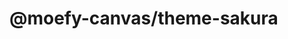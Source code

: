 # @moefy-canvas/theme-sakura

<script setup>
import { watch, toRefs, onMounted } from 'vue'
import { useRoute } from 'vitepress'
import { MAX_Z_INDEX } from '@moefy-canvas/core'
import { Sakura } from '@moefy-canvas/theme-sakura'

const elSakura = document.createElement('canvas')
const sakura = new Sakura({
   numPatel: 30
}, {
   opacity: 1,
   zIndex: -MAX_Z_INDEX,
})

onMounted(() => {
   document.body.appendChild(elSakura)
   sakura.mount(elSakura)
})

const route = useRoute()
const path = toRefs(route).path
watch(path, (path, prevPath) => {
   elSakura.remove()
   sakura.unmount()
})
</script>
